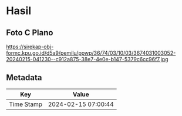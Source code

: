 # Hasil

## Foto C Plano

https://sirekap-obj-formc.kpu.go.id/d5a9/pemilu/ppwp/36/74/03/10/03/3674031003052-20240215-041230--c912a875-38e7-4e0e-b147-5379c6cc96f7.jpg


## Metadata

| Key        | Value               |
| ---------- | ------------------- |
| Time Stamp | 2024-02-15 07:00:44 |



